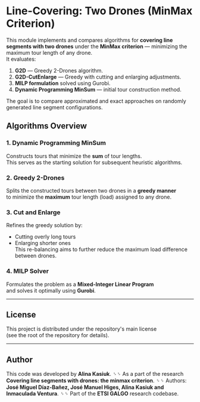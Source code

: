 # Line-Covering: Two Drones (MinMax Criterion)

This module implements and compares algorithms for **covering line segments with two drones** under the **MinMax criterion** — minimizing the maximum tour length of any drone.  
It evaluates:

1. **G2D** — Greedy 2-Drones algorithm.
2. **G2D-CutEnlarge** — Greedy with cutting and enlarging adjustments.
3. **MILP formulation** solved using Gurobi.
4. **Dynamic Programming MinSum** — initial tour construction method.

The goal is to compare approximated and exact approaches on randomly generated line segment configurations.

## Algorithms Overview

### 1. Dynamic Programming MinSum
Constructs tours that minimize the **sum** of tour lengths.  
This serves as the starting solution for subsequent heuristic algorithms.

### 2. Greedy 2-Drones
Splits the constructed tours between two drones in a **greedy manner**  
to minimize the **maximum** tour length (load) assigned to any drone.

### 3. Cut and Enlarge
Refines the greedy solution by:
- Cutting overly long tours
- Enlarging shorter ones  
This re-balancing aims to further reduce the maximum load difference between drones.

### 4. MILP Solver
Formulates the problem as a **Mixed-Integer Linear Program**  
and solves it optimally using **Gurobi**.

---

## License
This project is distributed under the repository's main license  
(see the root of the repository for details).

---

## Author
This code was developed by **Alina Kasiuk**. ␠␠
As a part of the research **Covering line segments with drones: the minmax criterion**. ␠␠
Authors: **José Miguel Díaz-Bañez, José Manuel Higes, Alina Kasiuk and Inmaculada Ventura**. ␠␠
Part of the **ETSI GALGO** research codebase.


